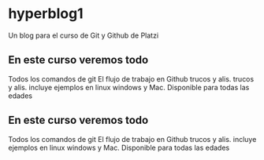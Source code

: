 # hyperblog1
Un blog para el curso de Git y Github de Platzi

## En este curso veremos todo
Todos los comandos de git
El flujo de trabajo en Github
trucos y alis.
trucos y alis.
incluye ejemplos en linux windows y Mac.
Disponible para todas las edades

## En este curso veremos todo
Todos los comandos de git
El flujo de trabajo en Github
trucos y alis.
incluye ejemplos en linux windows y Mac.
Disponible para todas las edades